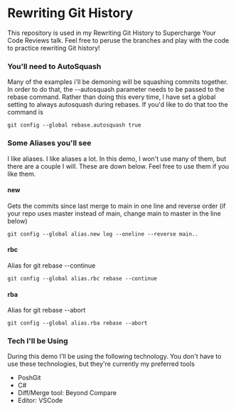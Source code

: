 ﻿# Rewriting Git History

This repository is used in my Rewriting Git History to Supercharge Your Code Reviews talk. Feel free to peruse the branches and play with the code to practice rewriting Git history!

### You'll need to AutoSquash

Many of the examples i'll be demoning will be squashing commits together. In order to do that, the --autosquash parameter needs to be passed to the rebase command. Rather than doing this every time, I have set a global setting to always autosquash during rebases. If you'd like to do that too the command is

`git config --global rebase.autosquash true`

### Some Aliases you'll see

I like aliases. I like aliases a lot. In this demo, I won't use many of them, but there are a couple I will. These are down below. Feel free to use them if you like them.

#### new 
Gets the commits since last merge to main in one line and reverse order (if your repo uses master instead of main, change main to master in the line below)
 
 `git config --global alias.new log --oneline --reverse main..`

#### rbc
Alias for git rebase --continue

`git config --global alias.rbc rebase --continue`

#### rba
Alias for git rebase --abort

`git config --global alias.rba rebase --abort`

### Tech I'll be Using

During this demo I'll be using the following technology. You don't have to use these technologies, but they're currently my preferred tools
- PoshGit
- C#
- Diff/Merge tool: Beyond Compare
- Editor: VSCode
